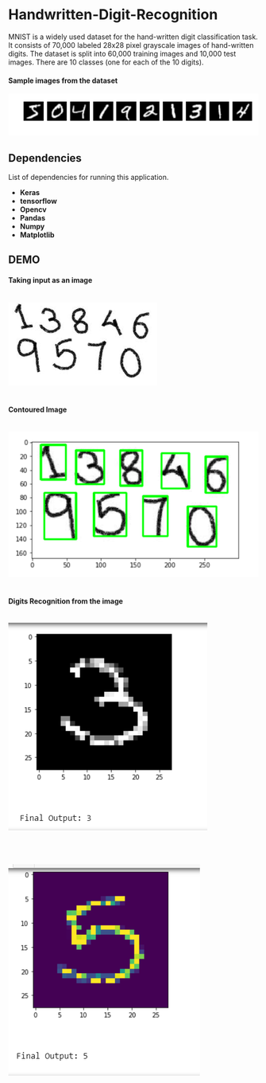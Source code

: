 # Handwritten-Digit-Recognition
MNIST is a widely used dataset for the hand-written digit classification task. It consists of 70,000 labeled 28x28 pixel grayscale images of hand-written digits. The dataset is split into 60,000 training images and 10,000 test images. There are 10 classes (one for each of the 10 digits).

#### Sample images from the dataset
![mnist](https://github.com/mayanksharma019/Handwritten-Digit-Recognition/blob/master/Images/mnist.png)

## Dependencies
List of dependencies for running this application.
 * **Keras**
 * **tensorflow**
 * **Opencv**
 * **Pandas**
 * **Numpy**
 * **Matplotlib**
 
 ## DEMO
 
  ####  Taking input as an image<br /><br />
   ![image1](https://github.com/mayanksharma019/Handwritten-Digit-Recognition/blob/master/Images/3.jpg)<br /><br />
   
 #### Contoured Image<br /><br />
 ![image2](https://github.com/mayanksharma019/Handwritten-Digit-Recognition/blob/master/Images/contoured.PNG)<br /><br />
 
   
#### Digits Recognition from the image<br /><br />
 ![image3](https://github.com/mayanksharma019/Handwritten-Digit-Recognition/blob/master/Images/prediction1.PNG)<br /><br />
 
<br /><br />
 ![image4](https://github.com/mayanksharma019/Handwritten-Digit-Recognition/blob/master/Images/prediction2.PNG)<br /><br />
 

 
